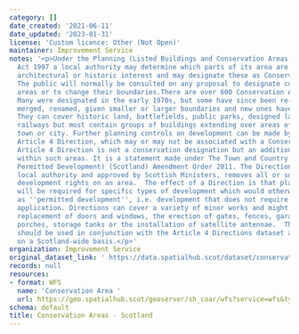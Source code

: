 ```yaml
---
category: []
date_created: '2021-06-11'
date_updated: '2023-01-31'
license: 'Custom licence: Other (Not Open)'
maintainer: Improvement Service
notes: '<p>Under the Planning (Listed Buildings and Conservation Areas) (Scotland)
  Act 1997 a local authority may determine which parts of its area are of special
  architectural or historic interest and may designate these as Conservation Areas.
  The public will normally be consulted on any proposal to designate conservation
  areas or to change their boundaries.There are over 600 Conservation Areas in Scotland.
  Many were designated in the early 1970s, but some have since been re-designated,
  merged, renamed, given smaller or larger boundaries and new ones have been added.
  They can cover historic land, battlefields, public parks, designed landscapes or
  railways but most contain groups of buildings extending over areas of a village,
  town or city. Further planning controls on development can be made by way of an
  Article 4 Direction, which may or may not be associated with a Conservation Area.  An
  Article 4 Direction is not a conservation designation but an additional control
  within such areas. It is a statement made under The Town and Country Planning (General
  Permitted Development) (Scotland) Amendment Order 2011. The Direction, made by a
  local authority and approved by Scottish Ministers, removes all or some of the permitted
  development rights on an area.  The effect of a Direction is that planning permission
  will be required for specific types of development which would otherwise be regarded
  as ''permitted development'', i.e. development that does not require a planning
  application. Directions can cover a variety of minor works and might include: the
  replacement of doors and windows, the erection of gates, fences, garages, sheds,
  porches, storage tanks or the installation of satellite antennae.  This dataset
  should be used in conjunction with the Article 4 Directions dataset also published
  on a Scotland-wide basis.</p>'
organization: Improvement Service
original_dataset_link: ' https://data.spatialhub.scot/dataset/conservation_areas-is'
records: null
resources:
- format: WFS
  name: 'Conservation Area '
  url: https://geo.spatialhub.scot/geoserver/sh_coar/wfs?service=wfs&typeName=sh_coar:pub_coar
schema: default
title: Conservation Areas - Scotland
---
```

